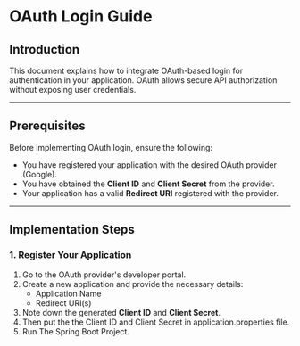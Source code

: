 # OAuth Login Guide

## Introduction
This document explains how to integrate OAuth-based login for authentication in your application.
 OAuth allows secure API authorization without exposing user credentials.

---

## Prerequisites
Before implementing OAuth login, ensure the following:
- You have registered your application with the desired OAuth provider (Google).
- You have obtained the **Client ID** and **Client Secret** from the provider.
- Your application has a valid **Redirect URI** registered with the provider.

---

## Implementation Steps

### 1. Register Your Application
1. Go to the OAuth provider's developer portal.
2. Create a new application and provide the necessary details:
   - Application Name
   - Redirect URI(s)
3. Note down the generated **Client ID** and **Client Secret**.
4. Then put the the Client ID and Client Secret in application.properties file.
5. Run The Spring Boot Project.